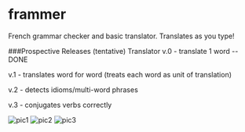 frammer
=======

French grammar checker and basic translator.
Translates as you type!

###Prospective Releases (tentative)
Translator v.0 - translate 1 word -- DONE

v.1 - translates word for word (treats each word as unit of translation)

v.2 - detects idioms/multi-word phrases

v.3 - conjugates verbs correctly

![pic1](http://i.minus.com/ibuxzBbN1dpc0L.jpeg)
![pic2](http://i.minus.com/ioB1jIrAqDMDa.jpeg)
![pic3](http://i.minus.com/iX8e2ftXi43td.jpeg)
